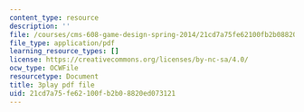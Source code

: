 ```yaml
---
content_type: resource
description: ''
file: /courses/cms-608-game-design-spring-2014/21cd7a75fe62100fb2b08820ed073121_1506660.pdf
file_type: application/pdf
learning_resource_types: []
license: https://creativecommons.org/licenses/by-nc-sa/4.0/
ocw_type: OCWFile
resourcetype: Document
title: 3play pdf file
uid: 21cd7a75-fe62-100f-b2b0-8820ed073121
---
```

